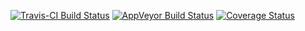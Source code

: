 [![Travis-CI Build Status](https://travis-ci.org/DCMSstats/eeemployment.svg?branch=master)](https://travis-ci.org/DCMSstats/eeemployment)
[![AppVeyor Build Status](https://ci.appveyor.com/api/projects/status/github/DCMSstats/eeemployment?branch=master&svg=true)](https://ci.appveyor.com/project/DCMSstats/eeemployment)
[![Coverage Status](https://img.shields.io/codecov/c/github/DCMSstats/eeemployment/master.svg)](https://codecov.io/github/DCMSstats/eeemployment?branch=master)
